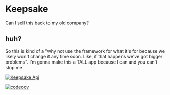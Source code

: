 # Keepsake

Can I sell this back to my old company?

## huh?

So this is kind of a "why not use the framework for what it's for because we likely
won't change it any time soon. Like, if that happens we've got bigger
problems". I'm gonna make this a TALL app because I can and you can't stop me

[![Keepsake Api](https://github.com/desertrat-io/keepsake-app/actions/workflows/php-unit.yml/badge.svg)](https://github.com/desertrat-io/keepsake-app/actions/workflows/php-unit.yml)

[![codecov](https://codecov.io/github/desertrat-io/keepsake-app/graph/badge.svg?token=TGVCFXS0NA)](https://codecov.io/github/desertrat-io/keepsake-app)
